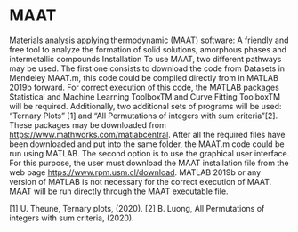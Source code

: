 # MAAT
Materials analysis applying thermodynamic (MAAT) software: A friendly and free tool to analyze the formation of solid solutions, amorphous phases and intermetallic compounds
Installation 
To use MAAT, two different pathways may be used. The first one consists to download the code from Datasets in Mendeley MAAT.m, this code could be compiled directly from in MATLAB 2019b forward. For correct execution of this code, the MATLAB packages Statistical and Machine Learning ToolboxTM and Curve Fitting ToolboxTM will be required. Additionally, two additional sets of programs will be used: “Ternary Plots” [1] and “All Permutations of integers with sum criteria”[2]. These packages may be downloaded from https://www.mathworks.com/matlabcentral. After all the required files have been downloaded and put into the same folder, the MAAT.m code could be run using MATLAB.
The second option is to use the graphical user interface. For this purpose, the user must download the MAAT installation file from the web page https://www.rpm.usm.cl/download. MATLAB  2019b or any version of MATLAB is not necessary for the correct execution of MAAT. MAAT will be run directly through the MAAT executable file.

[1] U. Theune, Ternary plots, (2020).
[2] B. Luong, All Permutations of integers with sum criteria, (2020).
